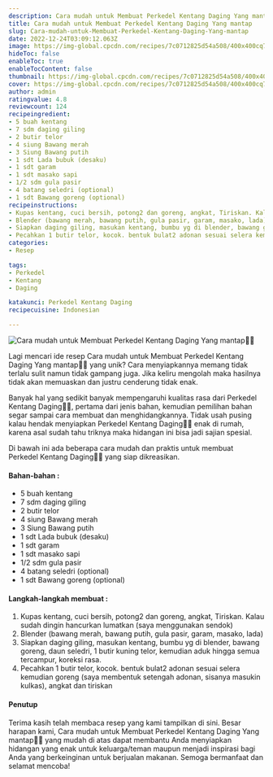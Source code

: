 ```yaml
---
description: Cara mudah untuk Membuat Perkedel Kentang Daging Yang mantap"
title: Cara mudah untuk Membuat Perkedel Kentang Daging Yang mantap
slug: Cara-mudah-untuk-Membuat-Perkedel-Kentang-Daging-Yang-mantap
date: 2022-12-24T03:09:12.063Z
image: https://img-global.cpcdn.com/recipes/7c0712825d54a508/400x400cq70/photo.jpg
hideToc: false
enableToc: true
enableTocContent: false
thumbnail: https://img-global.cpcdn.com/recipes/7c0712825d54a508/400x400cq70/photo.jpg
cover: https://img-global.cpcdn.com/recipes/7c0712825d54a508/400x400cq70/photo.jpg
author: admin
ratingvalue: 4.8
reviewcount: 124
recipeingredient:
- 5 buah kentang
- 7 sdm daging giling
- 2 butir telor
- 4 siung Bawang merah
- 3 Siung Bawang putih
- 1 sdt Lada bubuk (desaku)
- 1 sdt garam
- 1 sdt masako sapi
- 1/2 sdm gula pasir
- 4 batang seledri (optional)
- 1 sdt Bawang goreng (optional)
recipeinstructions:
- Kupas kentang, cuci bersih, potong2 dan goreng, angkat, Tiriskan. Kalau sudah dingin hancurkan lumatkan (saya menggunakan sendok)
- Blender (bawang merah, bawang putih, gula pasir, garam, masako, lada)
- Siapkan daging giling, masukan kentang, bumbu yg di blender, bawang goreng, daun seledri, 1 butir kuning telor, kemudian aduk hingga semua tercampur, koreksi rasa.
- Pecahkan 1 butir telor, kocok. bentuk bulat2 adonan sesuai selera kemudian goreng (saya membentuk setengah adonan, sisanya masukin kulkas), angkat dan tiriskan
categories:
- Resep

tags:
- Perkedel
- Kentang
- Daging

katakunci: Perkedel Kentang Daging
recipecuisine: Indonesian

---
```


![Cara mudah untuk Membuat Perkedel Kentang Daging Yang mantap👩‍🍳](https://img-global.cpcdn.com/recipes/7c0712825d54a508/400x400cq70/photo.jpg)

Lagi mencari ide resep Cara mudah untuk Membuat Perkedel Kentang Daging Yang mantap👩‍🍳 yang unik? Cara menyiapkannya memang tidak terlalu sulit namun tidak gampang juga. Jika keliru mengolah maka hasilnya tidak akan memuaskan dan justru cenderung tidak enak.

Banyak hal yang sedikit banyak mempengaruhi kualitas rasa dari Perkedel Kentang Daging👩‍🍳, pertama dari jenis bahan, kemudian pemilihan bahan segar sampai cara membuat dan menghidangkannya. Tidak usah pusing kalau hendak menyiapkan Perkedel Kentang Daging👩‍🍳 enak di rumah, karena asal sudah tahu triknya maka hidangan ini bisa jadi sajian spesial.

Di bawah ini ada beberapa cara mudah dan praktis untuk membuat Perkedel Kentang Daging👩‍🍳 yang siap dikreasikan.

<!--inarticleads1-->

#### Bahan-bahan :

- 5 buah kentang
- 7 sdm daging giling
- 2 butir telor
- 4 siung Bawang merah
- 3 Siung Bawang putih
- 1 sdt Lada bubuk (desaku)
- 1 sdt garam
- 1 sdt masako sapi
- 1/2 sdm gula pasir
- 4 batang seledri (optional)
- 1 sdt Bawang goreng (optional)

<!--inarticleads2-->

#### Langkah-langkah membuat :

1. Kupas kentang, cuci bersih, potong2 dan goreng, angkat, Tiriskan. Kalau sudah dingin hancurkan lumatkan (saya menggunakan sendok)
1. Blender (bawang merah, bawang putih, gula pasir, garam, masako, lada)
1. Siapkan daging giling, masukan kentang, bumbu yg di blender, bawang goreng, daun seledri, 1 butir kuning telor, kemudian aduk hingga semua tercampur, koreksi rasa.
1. Pecahkan 1 butir telor, kocok. bentuk bulat2 adonan sesuai selera kemudian goreng (saya membentuk setengah adonan, sisanya masukin kulkas), angkat dan tiriskan

#### Penutup

Terima kasih telah membaca resep yang kami tampilkan di sini. Besar harapan kami, Cara mudah untuk Membuat Perkedel Kentang Daging Yang mantap👩‍🍳 yang mudah di atas dapat membantu Anda menyiapkan hidangan yang enak untuk keluarga/teman maupun menjadi inspirasi bagi Anda yang berkeinginan untuk berjualan makanan. Semoga bermanfaat dan selamat mencoba!